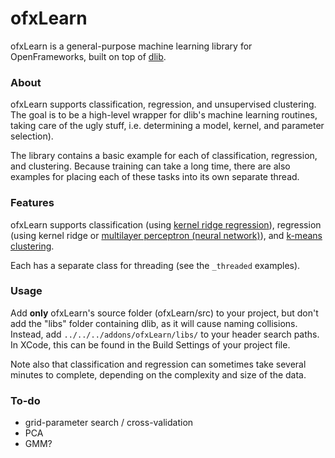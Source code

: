 # ofxLearn

ofxLearn is a general-purpose machine learning library for OpenFrameworks, built on top of [dlib](http://dlib.net/).


### About

ofxLearn supports classification, regression, and unsupervised clustering. The goal is to be a high-level wrapper for dlib's machine learning routines, taking care of the ugly stuff, i.e. determining a model, kernel, and parameter selection).

The library contains a basic example for each of classification, regression, and clustering. Because training can take a long time, there are also examples for placing each of these tasks into its own separate thread.


### Features

ofxLearn supports classification (using [kernel ridge regression](http://en.wikipedia.org/wiki/Kernel_method)), regression (using kernel ridge or [multilayer perceptron (neural network)](http://en.wikipedia.org/wiki/Multilayer_perceptron)), and [k-means clustering](http://en.wikipedia.org/wiki/K-means_clustering). 

Each has a separate class for threading (see the `_threaded` examples).

### Usage

Add **only** ofxLearn's source folder (ofxLearn/src) to your project, but don't add the "libs" folder containing dlib, as it will cause naming collisions. Instead, add `../../../addons/ofxLearn/libs/` to your header search paths. In XCode, this can be found in the Build Settings of your project file.

Note also that classification and regression can sometimes take several minutes to complete, depending on the complexity and size of the data.


### To-do

* grid-parameter search / cross-validation
* PCA
* GMM?